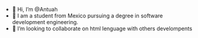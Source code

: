 - 👋 Hi, I’m @Antuah
- 👀 I am a student from Mexico pursuing a degree in software development engineering.
- 💞️ I’m looking to collaborate on html lenguage with others develompents 

<!---
Antuah/Antuah is a ✨ special ✨ repository because its `README.md` (this file) appears on your GitHub profile.
You can click the Preview link to take a look at your changes.
--->
